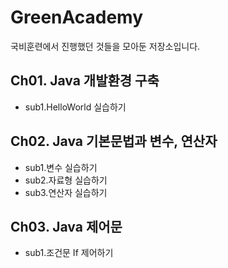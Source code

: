 # GreenAcademy
국비훈련에서 진행했던 것들을 모아둔 저장소입니다.

## Ch01. Java 개발환경 구축
 - sub1.HelloWorld 실습하기

## Ch02. Java 기본문법과 변수, 연산자
 - sub1.변수 실습하기
 - sub2.자료형 실습하기
 - sub3.연산자 실습하기
 
## Ch03. Java 제어문
 - sub1.조건문 If 제어하기


